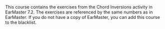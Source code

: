 This course contains the exercises from the Chord Inversions 
activity in EarMaster 7.2. The exercises are referenced by the same
numbers as in EarMaster. If you do not have a copy of EarMaster, you
can add this course to the blacklist.

